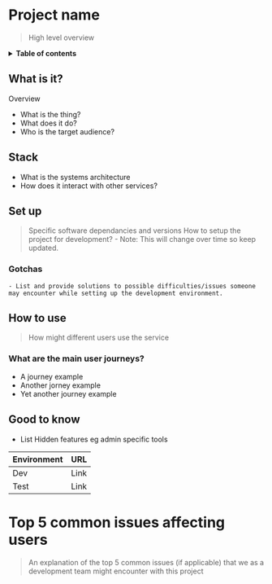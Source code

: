# Project name
  
 > High level overview
 
<details>
<summary><strong>Table of contents</strong></summary>
<!-- START doctoc -->
<!-- END doctoc -->
</details>
  
## What is it?
Overview
- What is the thing?
- What does it do?
-  Who is the target audience?
  
## Stack
- What is the systems architecture
- How does it interact with other services?
  
## Set up
> Specific software dependancies and versions
> How to setup the project for development? - Note: This will change over time so keep updated.
### Gotchas
    - List and provide solutions to possible difficulties/issues someone may encounter while setting up the development environment.
  
## How to use
> How might different users use the service
 
### What are the main user journeys?
- A journey example
- Another jorney example
- Yet another journey example
 
  
## Good to know
  
- List Hidden features eg admin specific tools
  
| Environment |  URL  |
| ----------- | :---: |
| Dev         | Link  |
| Test        | Link  |
 
# Top 5 common issues affecting users
> An explanation of the top 5 common issues (if applicable) that we as a development team might encounter with this project
